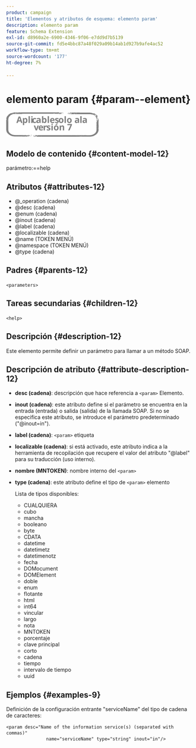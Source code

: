 ```yaml
---
product: campaign
title: 'Elementos y atributos de esquema: elemento param'
description: elemento param
feature: Schema Extension
exl-id: d8960a2e-6900-4346-9f06-e7dd9d7b5139
source-git-commit: fd5e4bbc87a48f029a09b14ab1d927b9afe4ac52
workflow-type: tm+mt
source-wordcount: '177'
ht-degree: 7%

---
```


# elemento param {#param--element}

![](../../../assets/v7-only.svg)

## Modelo de contenido {#content-model-12}

parámetro:==help

## Atributos {#attributes-12}

* @_operation (cadena)
* @desc (cadena)
* @enum (cadena)
* @inout (cadena)
* @label (cadena)
* @localizable (cadena)
* @name (TOKEN MENÚ)
* @namespace (TOKEN MENÚ)
* @type (cadena)

## Padres {#parents-12}

`<parameters>`

## Tareas secundarias {#children-12}

`<help>`

## Descripción {#description-12}

Este elemento permite definir un parámetro para llamar a un método SOAP.

## Descripción de atributo {#attribute-description-12}

* **desc (cadena)**: descripción que hace referencia a `<param>` Elemento.
* **inout (cadena)**: este atributo define si el parámetro se encuentra en la entrada (entrada) o salida (salida) de la llamada SOAP. Si no se especifica este atributo, se introduce el parámetro predeterminado (&quot;@inout=in&quot;).
* **label (cadena)**: `<param>` etiqueta
* **localizable (cadena)**: si está activado, este atributo indica a la herramienta de recopilación que recupere el valor del atributo &quot;@label&quot; para su traducción (uso interno).
* **nombre (MNTOKEN)**: nombre interno del `<param>`
* **type (cadena)**: este atributo define el tipo de `<param>` elemento

  Lista de tipos disponibles:

   * CUALQUIERA
   * cubo
   * mancha
   * booleano
   * byte
   * CDATA
   * datetime
   * datetimetz
   * datetimenotz
   * fecha
   * DOMocument
   * DOMElement
   * doble
   * enum
   * flotante
   * html
   * int64
   * vincular
   * largo
   * nota
   * MNTOKEN
   * porcentaje
   * clave principal
   * corto
   * cadena
   * tiempo
   * intervalo de tiempo
   * uuid

## Ejemplos {#examples-9}

Definición de la configuración entrante &quot;serviceName&quot; del tipo de cadena de caracteres:

```
<param desc="Name of the information service(s) (separated with commas)"
               name="serviceName" type="string" inout="in"/>
```

